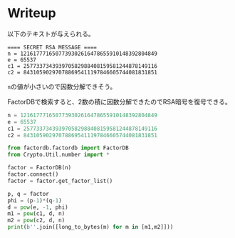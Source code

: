 # Writeup

以下のテキストが与えられる。

```
==== SECRET RSA MESSAGE ====
n = 1216177716507739302616478655910148392804849
e = 65537
c1 = 257733734393970582988408159581244878149116
c2 = 843105902970788695411197846605744081831851
```

`n`の値が小さいので因数分解できそう。

FactorDBで検索すると、2数の積に因数分解できたのでRSA暗号を復号できる。

```py
n = 1216177716507739302616478655910148392804849
e = 65537
c1 = 257733734393970582988408159581244878149116
c2 = 843105902970788695411197846605744081831851

from factordb.factordb import FactorDB
from Crypto.Util.number import *

factor = FactorDB(n)
factor.connect()
factor = factor.get_factor_list()

p, q = factor
phi = (p-1)*(q-1)
d = pow(e, -1, phi)
m1 = pow(c1, d, n)
m2 = pow(c2, d, n)
print(b''.join([long_to_bytes(m) for m in [m1,m2]]))
```

<!-- tjctf{n0t_s0_S3cur3_Cryp70} -->
